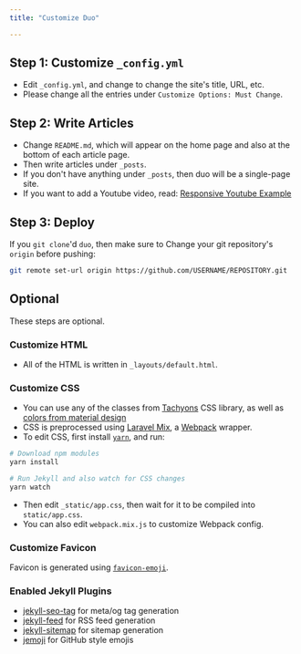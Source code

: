 ```yaml
---
title: "Customize Duo"

---
```


## Step 1: Customize `_config.yml`

- Edit `_config.yml`, and change to change the site's title, URL, etc.
- Please change all the entries under `Customize Options: Must Change`.

## Step 2: Write Articles

- Change `README.md`, which will appear on the home page and also at the bottom of each article page.
- Then write articles under `_posts`.
- If you don't have anything under `_posts`, then duo will be a single-page site.
- If you want to add a Youtube video, read: [Responsive Youtube Example](/duo/posts/responsive-youtube-example/)

## Step 3: Deploy

If you `git clone`'d `duo`, then make sure to Change your git repository's `origin` before pushing:

```bash
git remote set-url origin https://github.com/USERNAME/REPOSITORY.git
```

## Optional

These steps are optional.

### Customize HTML

- All of the HTML is written in `_layouts/default.html`.

### Customize CSS

- You can use any of the classes from [Tachyons](http://tachyons.io/) CSS library, as well as [colors from material design](https://github.com/shuhei/material-colors)
- CSS is preprocessed using [Laravel Mix](https://github.com/JeffreyWay/laravel-mix/), a [Webpack](https://webpack.js.org/) wrapper.
- To edit CSS, first install [`yarn`](https://yarnpkg.com/en/), and run:

```bash
# Download npm modules
yarn install

# Run Jekyll and also watch for CSS changes
yarn watch
```

- Then edit `_static/app.css`, then wait for it to be compiled into `static/app.css`.
- You can also edit `webpack.mix.js` to customize Webpack config.

### Customize Favicon

Favicon is generated using [`favicon-emoji`](https://github.com/albinekb/favicon-emoji).

### Enabled Jekyll Plugins

- [jekyll-seo-tag](https://github.com/jekyll/jekyll-seo-tag/) for meta/og tag generation
- [jekyll-feed](https://github.com/jekyll/jekyll-feed) for RSS feed generation
- [jekyll-sitemap](https://github.com/jekyll/jekyll-sitemap) for sitemap generation
- [jemoji](https://github.com/jekyll/jemoji) for GitHub style emojis
